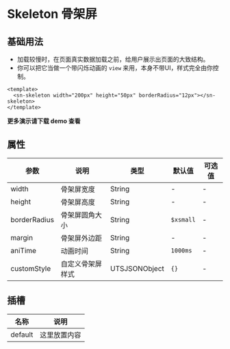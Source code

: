 # Skeleton 骨架屏
## 基础用法
- 加载较慢时，在页面真实数据加载之前，给用户展示出页面的大致结构。
- 你可以把它当做一个带闪烁动画的 `view` 来用，本身不带UI，样式完全由你控制。
```vue
<template>
  <sn-skeleton width="200px" height="50px" borderRadius="12px"></sn-skeleton>
</template>
```
**更多演示请下载 demo 查看**
## 属性
| 参数         | 说明                 | 类型          | 默认值    | 可选值 |
| ------------ | -------------------- | ------------- | --------- | ------ |
| width        | 骨架屏宽度           | String        | -         | -      |
| height       | 骨架屏高度           | String        | -         | -      |
| borderRadius | 骨架屏圆角大小       | String        | `$xsmall` | -      |
| margin       | 骨架屏外边距         | String        | -         | -      |
| aniTime      | 动画时间 | String        | `1000ms`    | -      |
| customStyle  | 自定义骨架屏样式     | UTSJSONObject | `{}`      | -      |

## 插槽

| 名称    | 说明         |
| ------- | ------------ |
| default | 这里放置内容 |

<DemoPhone name="sn-skeleton" />